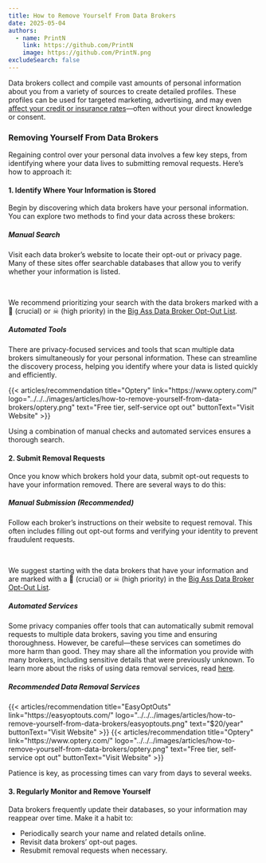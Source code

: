 ```yaml
---
title: How to Remove Yourself From Data Brokers
date: 2025-05-04
authors:
  - name: PrintN
    link: https://github.com/PrintN
    image: https://github.com/PrintN.png
excludeSearch: false
---
```

Data brokers collect and compile vast amounts of personal information about you from a variety of sources to create detailed profiles. These profiles can be used for targeted marketing, advertising, and may even [affect your credit or insurance rates](https://www.npr.org/sections/health-shots/2018/07/17/629441555/health-insurers-are-vacuuming-up-details-about-you-and-it-could-raise-your-rates)—often without your direct knowledge or consent.

### Removing Yourself From Data Brokers
Regaining control over your personal data involves a few key steps, from identifying where your data lives to submitting removal requests. Here’s how to approach it:

#### 1. Identify Where Your Information is Stored
Begin by discovering which data brokers have your personal information. You can explore two methods to find your data across these brokers:

##### Manual Search
Visit each data broker’s website to locate their opt-out or privacy page. Many of these sites offer searchable databases that allow you to verify whether your information is listed.

<br>

We recommend prioritizing your search with the data brokers marked with a 💐 (crucial) or ☠ (high priority) in the [Big Ass Data Broker Opt-Out List](https://github.com/yaelwrites/Big-Ass-Data-Broker-Opt-Out-List).

##### Automated Tools
There are privacy-focused services and tools that scan multiple data brokers simultaneously for your personal information. These can streamline the discovery process, helping you identify where your data is listed quickly and efficiently.

<div class="recommendations">  
  <div class="grid">
    {{< articles/recommendation title="Optery" link="https://www.optery.com/" logo="../../../images/articles/how-to-remove-yourself-from-data-brokers/optery.png" text="Free tier, self-service opt out" buttonText="Visit Website" >}}
  </div>
</div>

Using a combination of manual checks and automated services ensures a thorough search.

#### 2. Submit Removal Requests
Once you know which brokers hold your data, submit opt-out requests to have your information removed. There are several ways to do this:

##### Manual Submission (Recommended) 
Follow each broker’s instructions on their website to request removal. This often includes filling out opt-out forms and verifying your identity to prevent fraudulent requests. 

<br>

We suggest starting with the data brokers that have your information and are marked with a 💐 (crucial) or ☠ (high priority) in the [Big Ass Data Broker Opt-Out List](https://github.com/yaelwrites/Big-Ass-Data-Broker-Opt-Out-List).

##### Automated Services
Some privacy companies offer tools that can automatically submit removal requests to multiple data brokers, saving you time and ensuring thoroughness. However, be careful—these services can sometimes do more harm than good. They may share all the information you provide with many brokers, including sensitive details that were previously unknown. To learn more about the risks of using data removal services, read [here](https://inteltechniques.com/blog/2023/09/19/the-dangers-of-data-removal-service-doxxing/).

##### Recommended Data Removal Services
<div class="recommendations">  
  <div class="grid">
    {{< articles/recommendation title="EasyOptOuts" link="https://easyoptouts.com/" logo="../../../images/articles/how-to-remove-yourself-from-data-brokers/easyoptouts.png" text="$20/year" buttonText="Visit Website" >}}
    {{< articles/recommendation title="Optery" link="https://www.optery.com/" logo="../../../images/articles/how-to-remove-yourself-from-data-brokers/optery.png" text="Free tier, self-service opt out" buttonText="Visit Website" >}}
  </div>
</div>

Patience is key, as processing times can vary from days to several weeks.

#### 3. Regularly Monitor and Remove Yourself
Data brokers frequently update their databases, so your information may reappear over time. Make it a habit to:
- Periodically search your name and related details online.
- Revisit data brokers’ opt-out pages.
- Resubmit removal requests when necessary.